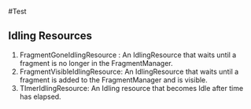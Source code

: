 #Test

## Idling Resources

1. FragmentGoneIdlingResource : An IdlingResource that waits until a fragment is no longer in the FragmentManager.
2. FragmentVisibleIdlingResource: An IdlingResource that waits until a fragment is added to the FragmentManager and is visible.
3. TImerIdlingResource: An Idling resource that becomes Idle after time has elapsed.

